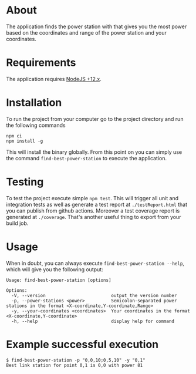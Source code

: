 # About

The application finds the power station with that gives you the most power based
on the coordinates and range of the power station and your coordinates.

# Requirements

The application requires [NodeJS +12.x](https://nodejs.org/en/download/).

# Installation

To run the project from your computer go to the project directory and run the
following commands

```
npm ci
npm install -g
```

This will install the binary globally. From this point on you can simply 
use the command `find-best-power-station` to execute the application.

# Testing

To test the project execute simple `npm test`.
This will trigger all unit and integration tests as well as generate 
a test report at `./testReport.html` that you can publish from github actions.
Moreover a test coverage report is generated at `./coverage`. That's another useful thing to export from
your build job.

# Usage

When in doubt, you can always execute `find-best-power-station --help`, 
which will give you the following output:

```
Usage: find-best-power-station [options]

Options:
  -V, --version                         output the version number
  -p, --power-stations <power>          Semicolon-separated power stations in the format <X-coordinate,Y-coordinate,Range>
  -y, --your-coordinates <coordinates>  Your coordinates in the format <X-coordinate,Y-coordinate>
  -h, --help                            display help for command

```

# Example successful execution

```
$ find-best-power-station -p "0,0,10;0,5,10" -y "0,1"
Best link station for point 0,1 is 0,0 with power 81
```
